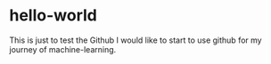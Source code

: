 # hello-world
This is just to test the Github
I would like to start to use github for my journey of machine-learning.
